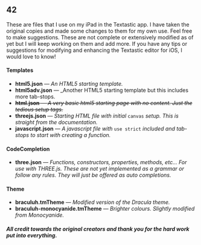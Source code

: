 ## 42

These are files that I use on my iPad in the Textastic app. I have taken the original copies and made some changes to them for my own use. Feel free to make suggestions. These are not complete or extensively modified as of yet but I will keep working on them and add more. If you have any tips or suggestions for modifying and enhancing the Textastic editor for iOS, I would love to know!

#### Templates  
- **html5.json** — _An HTML5 starting template._
- **html5adv.json** — _Another HTML5 starting template but this includes more tab-stops.
- <strike>**html.json** — _A very basic html5 starting page with no content. Just the tedious setup tags._</strike>
- **threejs.json** — _Starting HTML file with initial_ `canvas` _setup. This is straight from the documentation._  
- **javascript.json** — _A javascript file with_ `use strict` _included and tab-stops to start with creating a function._
    
#### CodeCompletion
- **three.json** — _Functions, constructors, properties, methods, etc... For use with THREE.js. These are not yet implemented as a grammar or follow any rules. They will just be offered as auto completions._
    
#### Theme
- **braculuh.tmTheme** — _Modified version of the Dracula theme._
- **braculuh-monocyanide.tmTheme** — _Brighter colours. Slightly modified from Monocyanide._

    
##### All credit towards the original creators and thank you for the hard work put into everything.   
